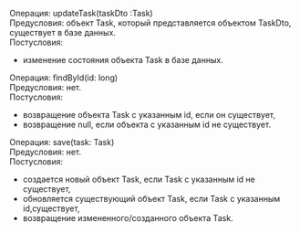 Операция: updateTask(taskDto :Task)\
Предусловия: объект Task, который представляется объектом TaskDto, существует в базе данных.\
Постусловия:
-   изменение состояния объекта Task в базе данных.

Операция: findById(id: long)\
Предусловия: нет.\
Постусловия:
-   возвращение объекта Task с указанным id, если он существует,
-   возвращение null, если объекта с указанным id не существует.

Операция: save(task: Task)\
Предусловия: нет.\
Постусловия:
-   создается новый объект Task, если Task с указанным id не существует,
-   обновляется существующий объект Task, если Task с указанным id,существует,
-   возвращение измененного/созданного объекта Task.
